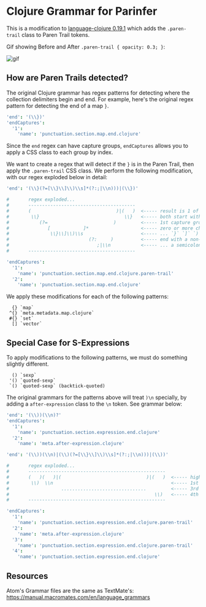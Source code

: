 # Clojure Grammar for Parinfer

This is a modification to [language-clojure 0.19.1] which adds the
`.paren-trail` class to Paren Trail tokens.

[language-clojure 0.19.1]:https://github.com/atom/language-clojure/blob/master/grammars/clojure.cson

Gif showing Before and After `.paren-trail { opacity: 0.3; }`:

![gif](http://i.imgur.com/gLlW7fB.gif)

## How are Paren Trails detected?

The original Clojure grammar has regex patterns for detecting where the
collection delimiters begin and end.  For example, here's the original regex
pattern for detecting the end of a map `}`.

```coffee
'end': '(\\})'
'endCaptures':
  '1':
    'name': 'punctuation.section.map.end.clojure'
```

Since the `end` regex can have capture groups, `endCaptures` allows you to
apply a CSS class to each group by index.

We want to create a regex that will detect if the `}` is in the Paren Trail,
then apply the `.paren-trail` CSS class.  We perform the following
modification, with our regex exploded below in detail:

```coffee
'end': '(\\}(?=[\\}\\]\\)\\s]*(?:;|\\n)))|(\\})'

#       regex exploded...
#       ---------------------------------------
#       (                               )|(   )  <----- result is 1 of 2 possible capture groups
#        \\}                               \\}   <----- both start with a `}`
#           (?=                        )         <----- 1st capture group has a lookahead (which is not captured)
#              [            ]*                   <----- zero or more characters that are...
#               \\}\\]\\)\\s                     <----- ... `}` `]` `)` or whitespace
#                             (?:     )          <----- end with a non-captured group...
#                                ;|\\n           <----- ... a semicolon or newline
#       ---------------------------------------

'endCaptures':
  '1':
    'name': 'punctuation.section.map.end.clojure.paren-trail'
  '2':
    'name': 'punctuation.section.map.end.clojure'
```

  We apply these modifications for each of the following patterns:

```
  {} `map`
 ^{} `meta.metadata.map.clojure`
 #{} `set`
  [] `vector`
```

## Special Case for S-Expressions

To apply modifications to the following patterns, we must do something slightly
different.

```
  () `sexp`
 '() `quoted-sexp`
 `() `quoted-sexp` (backtick-quoted)
```

The original grammars for the patterns above will treat `)\n` specially, by
adding a `after-expression` class to the `\n` token.  See grammar below:

```coffee
'end': '(\\))(\\n)?'
'endCaptures':
  '1':
    'name': 'punctuation.section.expression.end.clojure'
  '2':
    'name': 'meta.after-expression.clojure'
```


```coffee
'end': '(\\))(\\n)|(\\)(?=[\\}\\]\\)\\s]*(?:;|\\n)))|(\\))'

#       regex exploded...
#       --------------------------------------------------
#       (   )(   )|(                               )|(   )  <----- high-level capture groups (4)
#        \\)  \\n                                           <----- 1st and 2nd groups are together
#                   ...............................         <----- 3rd group same as 1st in previous section
#                                                     \\)   <----- 4th group
#       --------------------------------------------------

'endCaptures':
  '1':
    'name': 'punctuation.section.expression.end.clojure.paren-trail'
  '2':
    'name': 'meta.after-expression.clojure'
  '3':
    'name': 'punctuation.section.expression.end.clojure.paren-trail'
  '4':
    'name': 'punctuation.section.expression.end.clojure'
```

## Resources

Atom's Grammar files are the same as TextMate's: <https://manual.macromates.com/en/language_grammars>


